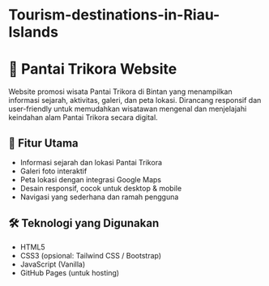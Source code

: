 # Tourism-destinations-in-Riau-Islands
# 🌴 Pantai Trikora Website

Website promosi wisata Pantai Trikora di Bintan yang menampilkan informasi sejarah, aktivitas, galeri, dan peta lokasi. Dirancang responsif dan user-friendly untuk memudahkan wisatawan mengenal dan menjelajahi keindahan alam Pantai Trikora secara digital.

## 📌 Fitur Utama
- Informasi sejarah dan lokasi Pantai Trikora
- Galeri foto interaktif
- Peta lokasi dengan integrasi Google Maps
- Desain responsif, cocok untuk desktop & mobile
- Navigasi yang sederhana dan ramah pengguna

## 🛠️ Teknologi yang Digunakan
- HTML5
- CSS3 (opsional: Tailwind CSS / Bootstrap)
- JavaScript (Vanilla)
- GitHub Pages (untuk hosting)

